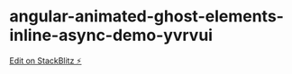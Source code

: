 # angular-animated-ghost-elements-inline-async-demo-yvrvui

[Edit on StackBlitz ⚡️](https://stackblitz.com/edit/angular-animated-ghost-elements-inline-async-demo-yvrvui)